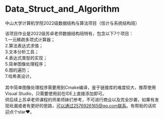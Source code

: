 # Data_Struct_and_Algorithm
中山大学计算机学院2022级数据结构与算法项目（信计与系统结构班）

该项目作业是2022级苏卓老师数据结构班特有，包含以下7个项目：<br>
1.一元稀疏多项式计算器；<br>
2.算法表达式求值；<br>
3.文本分析工具；<br>
4.表达式类型的实现；<br>
5.简单图像处理程序；<br>
6.图的遍历；<br>
7.哈希表设计。<br>
<br>
其中简单图像处理程序需要用到Cmake编译，鉴于链接库的难度较大，推荐使用Visual Studio，只需要使用前在IDE上直接添加即可。<br>
供后续上苏卓老师课程的师弟师妹们参考，不可进行商业以及完全抄袭，如果有发现纰漏或者有更好的思路，可以通过2576926165@qq.com联系。有帮助的话欢迎点个star❤。
